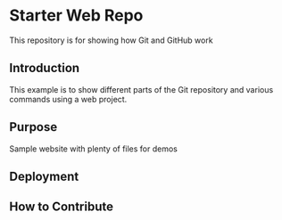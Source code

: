 # Starter Web Repo

This repository is for showing how Git and GitHub work

## Introduction

This example is to show different parts of the Git repository and various commands using a web project.

## Purpose

Sample website with plenty of files for demos

## Deployment

## How to Contribute